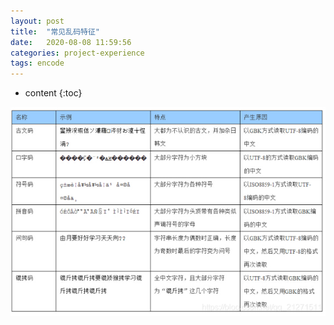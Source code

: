 ```yaml
---
layout: post
title:  "常见乱码特征"
date:   2020-08-08 11:59:56
categories: project-experience
tags: encode
---
```


* content
{:toc}

![errorEncoding](../assets/errorEncoding.png)
